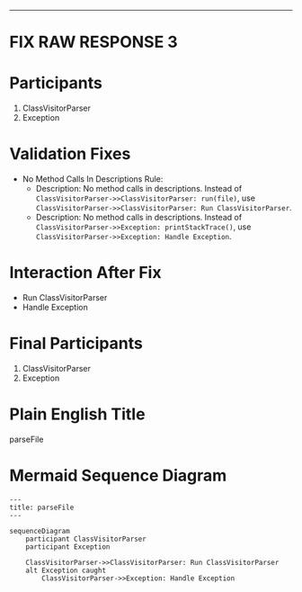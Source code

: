 ----
# FIX RAW RESPONSE 3
# Participants

1. ClassVisitorParser
2. Exception

# Validation Fixes

- No Method Calls In Descriptions Rule:
  - Description: No method calls in descriptions. Instead of `ClassVisitorParser->>ClassVisitorParser: run(file)`, use `ClassVisitorParser->>ClassVisitorParser: Run ClassVisitorParser`.
  - Description: No method calls in descriptions. Instead of `ClassVisitorParser->>Exception: printStackTrace()`, use `ClassVisitorParser->>Exception: Handle Exception`.

# Interaction After Fix

- Run ClassVisitorParser
- Handle Exception

# Final Participants

1. ClassVisitorParser
2. Exception

# Plain English Title

parseFile

# Mermaid Sequence Diagram

```mermaid
---
title: parseFile
---

sequenceDiagram
    participant ClassVisitorParser
    participant Exception

    ClassVisitorParser->>ClassVisitorParser: Run ClassVisitorParser
    alt Exception caught
        ClassVisitorParser->>Exception: Handle Exception
        
```

